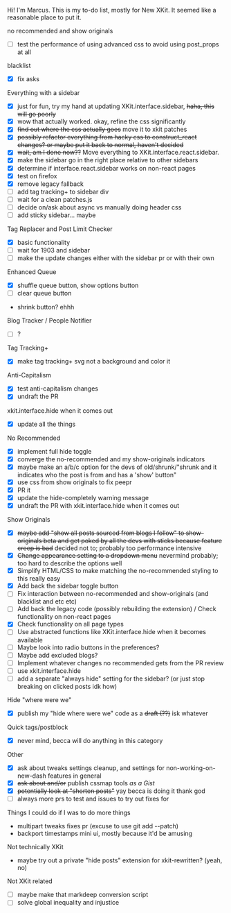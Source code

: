 Hi! I'm Marcus. This is my to-do list, mostly for New XKit. It seemed like a reasonable place to put it.

no recommended and show originals

- [ ] test the performance of using advanced css to avoid using post_props at all

blacklist

- [x] fix asks

Everything with a sidebar

- [x] just for fun, try my hand at updating XKit.interface.sidebar, ~~haha, this will go poorly~~
- [x] wow that actually worked. okay, refine the css significantly
- [x] ~~find out where the css actually goes~~ move it to xkit patches
- [x] ~~possibly refactor everything from hacky css to construct_react changes? or maybe put it back to normal, haven't decided~~
- [x] ~~wait, am I done now??~~ Move everything to XKit.interface.react.sidebar.
- [x] make the sidebar go in the right place relative to other sidebars
- [x] determine if interface.react.sidebar works on non-react pages
- [x] test on firefox
- [x] remove legacy fallback
- [ ] add tag tracking+ to sidebar div
- [ ] wait for a clean patches.js
- [ ] decide on/ask about async vs manually doing header css
- [ ] add sticky sidebar... maybe

Tag Replacer and Post Limit Checker

- [x] basic functionality
- [ ] wait for 1903 and sidebar
- [ ] make the update changes either with the sidebar pr or with their own

Enhanced Queue

- [x] shuffle queue button, show options button
- [ ] clear queue button
- shrink button? ehhh

Blog Tracker / People Notifier

- [ ] ?

Tag Tracking+

- [x] make tag tracking+ svg not a background and color it

Anti-Capitalism

- [x] test anti-capitalism changes
- [x] undraft the PR

xkit.interface.hide when it comes out

- [x] update all the things

No Recommended

- [x] implement full hide toggle
- [x] converge the no-recommended and my show-originals indicators
- [x] maybe make an a/b/c option for the devs of old/shrunk/"shrunk and it indicates who the post is from and has a 'show' button"
- [x] use css from show originals to fix peepr
- [x] PR it
- [x] update the hide-completely warning message
- [x] undraft the PR with xkit.interface.hide when it comes out

Show Originals

- [x] ~~maybe add "show all posts sourced from blogs I follow" to show-originals beta and get poked by all the devs with sticks because feature creep is bad~~ decided not to; probably too performance intensive
- [x] ~~Change appearance setting to a dropdown menu~~ nevermind probably; too hard to describe the options well
- [x] Simplify HTML/CSS to make matching the no-recommended styling to this really easy
- [x] Add back the sidebar toggle button
- [ ] Fix interaction between no-recommended and show-originals (and blacklist and etc etc)
- [ ] Add back the legacy code (possibly rebuilding the extension) / Check functionality on non-react pages
- [x] Check functionality on all page types
- [ ] Use abstracted functions like XKit.interface.hide when it becomes available
- [ ] Maybe look into radio buttons in the preferences?
- [ ] Maybe add excluded blogs?
- [ ] Implement whatever changes no recommended gets from the PR review
- [ ] use xkit.interface.hide
- [ ] add a separate "always hide" setting for the sidebar? (or just stop breaking on clicked posts idk how)

Hide "where were we"

- [x] publish my "hide where were we" code as a ~~draft (??)~~ isk whatever

Quick tags/postblock

- [x] never mind, becca will do anything in this category

Other

- [x] ask about tweaks settings cleanup, and settings for non-working-on-new-dash features in general
- [x] ~~ask about and/or~~ publish cssmap tools *as a Gist*
- [x] ~~potentially look at "shorten posts"~~ yay becca is doing it thank god
- [ ] always more prs to test and issues to try out fixes for

Things I could do if I was to do more things

- multipart tweaks fixes pr (excuse to use git add --patch)
- backport timestamps mini ui, mostly because it'd be amusing

Not technically XKit

- maybe try out a private "hide posts" extension for xkit-rewritten? (yeah, no)

Not XKit related

- [ ] maybe make that markdeep conversion script
- [ ] solve global inequality and injustice

<!--
**marcustyphoon/marcustyphoon** is a ✨ _special_ ✨ repository because its `README.md` (this file) appears on your GitHub profile.

Here are some ideas to get you started:

- 🔭 I’m currently working on ...
- 🌱 I’m currently learning ...
- 👯 I’m looking to collaborate on ...
- 🤔 I’m looking for help with ...
- 💬 Ask me about ...
- 📫 How to reach me: ...
- 😄 Pronouns: ...
- ⚡ Fun fact: ...
-->
